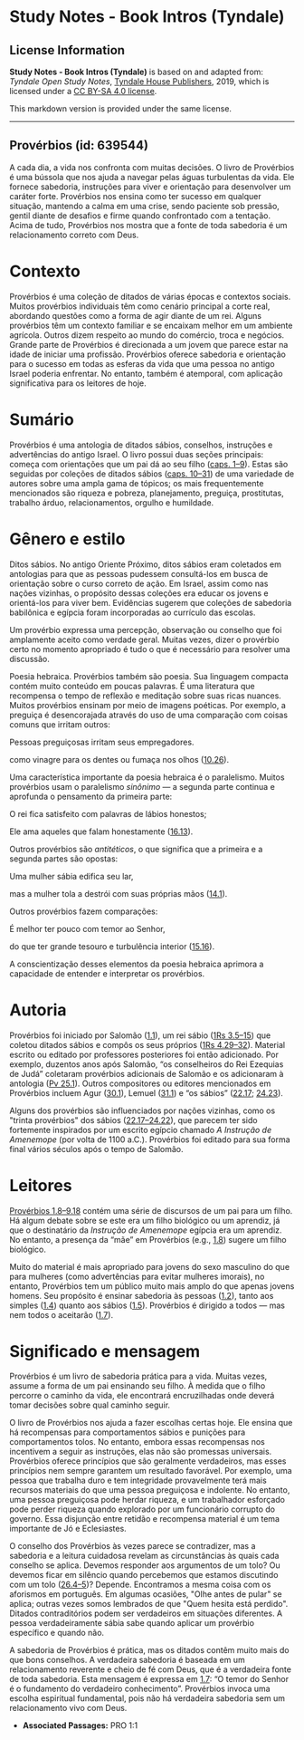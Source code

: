 # Study Notes - Book Intros (Tyndale)

## License Information

**Study Notes - Book Intros (Tyndale)** is based on and adapted from: _Tyndale Open Study Notes_, [Tyndale House Publishers](https://tyndaleopenresources.com/), 2019, which is licensed under a [CC BY-SA 4.0 license](https://creativecommons.org/licenses/by-sa/4.0/legalcode.en).

This markdown version is provided under the same license.



--------------------------------

## Provérbios (id: 639544)

A cada dia, a vida nos confronta com muitas decisões. O livro de Provérbios é uma bússola que nos ajuda a navegar pelas águas turbulentas da vida. Ele fornece sabedoria, instruções para viver e orientação para desenvolver um caráter forte. Provérbios nos ensina como ter sucesso em qualquer situação, mantendo a calma em uma crise, sendo paciente sob pressão, gentil diante de desafios e firme quando confrontado com a tentação. Acima de tudo, Provérbios nos mostra que a fonte de toda sabedoria é um relacionamento correto com Deus.

Contexto
========

Provérbios é uma coleção de ditados de várias épocas e contextos sociais. Muitos provérbios individuais têm como cenário principal a corte real, abordando questões como a forma de agir diante de um rei. Alguns provérbios têm um contexto familiar e se encaixam melhor em um ambiente agrícola. Outros dizem respeito ao mundo do comércio, troca e negócios. Grande parte de Provérbios é direcionada a um jovem que parece estar na idade de iniciar uma profissão. Provérbios oferece sabedoria e orientação para o sucesso em todas as esferas da vida que uma pessoa no antigo Israel poderia enfrentar. No entanto, também é atemporal, com aplicação significativa para os leitores de hoje.

Sumário
=======

Provérbios é uma antologia de ditados sábios, conselhos, instruções e advertências do antigo Israel. O livro possui duas seções principais: começa com orientações que um pai dá ao seu filho ([caps. 1–9](https://ref.ly/Prov1:1-Prov9:18)). Estas são seguidas por coleções de ditados sábios ([caps. 10–31](https://ref.ly/Prov10:1-Prov31:31)) de uma variedade de autores sobre uma ampla gama de tópicos; os mais frequentemente mencionados são riqueza e pobreza, planejamento, preguiça, prostitutas, trabalho árduo, relacionamentos, orgulho e humildade.

Gênero e estilo
===============

Ditos sábios. No antigo Oriente Próximo, ditos sábios eram coletados em antologias para que as pessoas pudessem consultá\-los em busca de orientação sobre o curso correto de ação. Em Israel, assim como nas nações vizinhas, o propósito dessas coleções era educar os jovens e orientá\-los para viver bem. Evidências sugerem que coleções de sabedoria babilônica e egípcia foram incorporadas ao currículo das escolas.

Um provérbio expressa uma percepção, observação ou conselho que foi amplamente aceito como verdade geral. Muitas vezes, dizer o provérbio certo no momento apropriado é tudo o que é necessário para resolver uma discussão.

Poesia hebraica. Provérbios também são poesia. Sua linguagem compacta contém muito conteúdo em poucas palavras. É uma literatura que recompensa o tempo de reflexão e meditação sobre suas ricas nuances. Muitos provérbios ensinam por meio de imagens poéticas. Por exemplo, a preguiça é desencorajada através do uso de uma comparação com coisas comuns que irritam outros:

Pessoas preguiçosas irritam seus empregadores.

como vinagre para os dentes ou fumaça nos olhos ([10\.26](https://ref.ly/Prov10:26)).

Uma característica importante da poesia hebraica é o paralelismo. Muitos provérbios usam o paralelismo *sinônimo* — a segunda parte continua e aprofunda o pensamento da primeira parte:

O rei fica satisfeito com palavras de lábios honestos;

Ele ama aqueles que falam honestamente ([16\.13](https://ref.ly/Prov16:13)).

Outros provérbios são *antitéticos*, o que significa que a primeira e a segunda partes são opostas:

Uma mulher sábia edifica seu lar,

mas a mulher tola a destrói com suas próprias mãos ([14\.1](https://ref.ly/Prov14:1)).

Outros provérbios fazem comparações:

É melhor ter pouco com temor ao Senhor,

do que ter grande tesouro e turbulência interior ([15\.16](https://ref.ly/Prov15:16)).

A conscientização desses elementos da poesia hebraica aprimora a capacidade de entender e interpretar os provérbios.

Autoria
=======

Provérbios foi iniciado por Salomão ([1\.1](https://ref.ly/Prov1:1)), um rei sábio ([1Rs 3\.5–15](https://ref.ly/1Kgs3:5-1Kgs3:15)) que coletou ditados sábios e compôs os seus próprios ([1Rs 4\.29–32](https://ref.ly/1Kgs4:29-1Kgs4:32)). Material escrito ou editado por professores posteriores foi então adicionado. Por exemplo, duzentos anos após Salomão, “os conselheiros do Rei Ezequias de Judá” coletaram provérbios adicionais de Salomão e os adicionaram à antologia ([Pv 25\.1](https://ref.ly/Prov25:1)). Outros compositores ou editores mencionados em Provérbios incluem Agur ([30\.1](https://ref.ly/Prov30:1)), Lemuel ([31\.1](https://ref.ly/Prov31:1)) e “os sábios” ([22\.17](https://ref.ly/Prov22:17); [24\.23](https://ref.ly/Prov24:23)).

Alguns dos provérbios são influenciados por nações vizinhas, como os "trinta provérbios" dos sábios ([22\.17–24\.22](https://ref.ly/Prov22:17-Prov24:22)), que parecem ter sido fortemente inspirados por um escrito egípcio chamado *A Instrução de Amenemope* (por volta de 1100 a.C.). Provérbios foi editado para sua forma final vários séculos após o tempo de Salomão.

Leitores
========

[Provérbios 1\.8–9\.18](https://ref.ly/Prov1:8-Prov9:18) contém uma série de discursos de um pai para um filho. Há algum debate sobre se este era um filho biológico ou um aprendiz, já que o destinatário da *Instrução de Amenemope* egípcia era um aprendiz. No entanto, a presença da “mãe” em Provérbios (e.g., [1\.8](https://ref.ly/Prov1:8)) sugere um filho biológico.

Muito do material é mais apropriado para jovens do sexo masculino do que para mulheres (como advertências para evitar mulheres imorais), no entanto, Provérbios tem um público muito mais amplo do que apenas jovens homens. Seu propósito é ensinar sabedoria às pessoas ([1\.2](https://ref.ly/Prov1:2)), tanto aos simples ([1\.4](https://ref.ly/Prov1:4)) quanto aos sábios ([1\.5](https://ref.ly/Prov1:5)). Provérbios é dirigido a todos — mas nem todos o aceitarão ([1\.7](https://ref.ly/Prov1:7)).

Significado e mensagem
======================

Provérbios é um livro de sabedoria prática para a vida. Muitas vezes, assume a forma de um pai ensinando seu filho. À medida que o filho percorre o caminho da vida, ele encontrará encruzilhadas onde deverá tomar decisões sobre qual caminho seguir.

O livro de Provérbios nos ajuda a fazer escolhas certas hoje. Ele ensina que há recompensas para comportamentos sábios e punições para comportamentos tolos. No entanto, embora essas recompensas nos incentivem a seguir as instruções, elas não são promessas universais. Provérbios oferece princípios que são geralmente verdadeiros, mas esses princípios nem sempre garantem um resultado favorável. Por exemplo, uma pessoa que trabalha duro e tem integridade provavelmente terá mais recursos materiais do que uma pessoa preguiçosa e indolente. No entanto, uma pessoa preguiçosa pode herdar riqueza, e um trabalhador esforçado pode perder riqueza quando explorado por um funcionário corrupto do governo. Essa disjunção entre retidão e recompensa material é um tema importante de Jó e Eclesiastes.

O conselho dos Provérbios às vezes parece se contradizer, mas a sabedoria e a leitura cuidadosa revelam as circunstâncias às quais cada conselho se aplica. Devemos responder aos argumentos de um tolo? Ou devemos ficar em silêncio quando percebemos que estamos discutindo com um tolo ([26\.4–5](https://ref.ly/Prov26:4-Prov26:5))? Depende. Encontramos a mesma coisa com os aforismos em português. Em algumas ocasiões, "Olhe antes de pular" se aplica; outras vezes somos lembrados de que "Quem hesita está perdido". Ditados contraditórios podem ser verdadeiros em situações diferentes. A pessoa verdadeiramente sábia sabe quando aplicar um provérbio específico e quando não.

A sabedoria de Provérbios é prática, mas os ditados contêm muito mais do que bons conselhos. A verdadeira sabedoria é baseada em um relacionamento reverente e cheio de fé com Deus, que é a verdadeira fonte de toda sabedoria. Esta mensagem é expressa em [1\.7](https://ref.ly/Prov1:7): “O temor do Senhor é o fundamento do verdadeiro conhecimento”. Provérbios invoca uma escolha espiritual fundamental, pois não há verdadeira sabedoria sem um relacionamento vivo com Deus.

* **Associated Passages:** PRO 1:1

